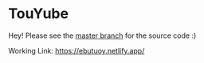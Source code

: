 # TouYube

Hey! Please see the [master branch](https://github.com/maineel/TouYube/tree/master) for the source code :)

Working Link: https://ebutuoy.netlify.app/
